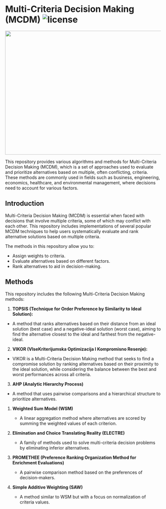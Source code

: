 # Multi-Criteria Decision Making (MCDM) ![license](https://img.shields.io/github/license/Pegah-Ardehkhani/Multi-Criteria-Decision-Making.svg)

<p align="center"> 
  <img width="600" height="400" src="https://i.ytimg.com/vi/7OoKJHvsUbo/maxresdefault.jpg"> 
</p>

This repository provides various algorithms and methods for Multi-Criteria Decision Making (MCDM), which is a set of approaches used to evaluate and prioritize alternatives based on multiple, often conflicting, criteria. These methods are commonly used in fields such as business, engineering, economics, healthcare, and environmental management, where decisions need to account for various factors.

## Introduction

Multi-Criteria Decision Making (MCDM) is essential when faced with decisions that involve multiple criteria, some of which may conflict with each other. This repository includes implementations of several popular MCDM techniques to help users systematically evaluate and rank alternative solutions based on multiple criteria.

The methods in this repository allow you to:

- Assign weights to criteria.
- Evaluate alternatives based on different factors.
- Rank alternatives to aid in decision-making.

## Methods

This repository includes the following Multi-Criteria Decision Making methods:

1. **TOPSIS (Technique for Order Preference by Similarity to Ideal Solution):**
 - A method that ranks alternatives based on their distance from an ideal solution (best case) and a negative-ideal solution (worst case), aiming to find the alternative closest to the ideal and farthest from the negative-ideal.

2. **VIKOR (VlseKriterijumska Optimizacija I Kompromisno Resenje):**
 - VIKOR is a Multi-Criteria Decision Making method that seeks to find a compromise solution by ranking alternatives based on their proximity to the ideal solution, while considering the balance between the best and worst performances across all criteria.

3. **AHP (Analytic Hierarchy Process)**
 - A method that uses pairwise comparisons and a hierarchical structure to prioritize alternatives.

1. **Weighted Sum Model (WSM)**
   - A linear aggregation method where alternatives are scored by summing the weighted values of each criterion.

4. **Elimination and Choice Translating Reality (ELECTRE)**
   - A family of methods used to solve multi-criteria decision problems by eliminating inferior alternatives.

5. **PROMETHEE (Preference Ranking Organization Method for Enrichment Evaluations)**
   - A pairwise comparison method based on the preferences of decision-makers.

6. **Simple Additive Weighting (SAW)**
   - A method similar to WSM but with a focus on normalization of criteria values.

